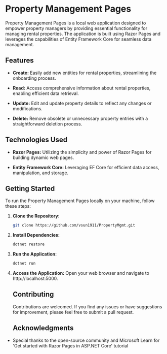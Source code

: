 # Property Management Pages

Property Management Pages is a local web application designed to empower property managers by providing essential functionality for managing rental properties. The application is built using Razor Pages and leverages the capabilities of Entity Framework Core for seamless data management.

## Features

- **Create:** Easily add new entities for rental properties, streamlining the onboarding process.

- **Read:** Access comprehensive information about rental properties, enabling efficient data retrieval.

- **Update:** Edit and update property details to reflect any changes or modifications.

- **Delete:** Remove obsolete or unnecessary property entries with a straightforward deletion process.

## Technologies Used

- **Razor Pages:** Utilizing the simplicity and power of Razor Pages for building dynamic web pages.

- **Entity Framework Core:** Leveraging EF Core for efficient data access, manipulation, and storage.

## Getting Started

To run the Property Management Pages locally on your machine, follow these steps:

1. **Clone the Repository:**
   ```bash
   git clone https://github.com/vsun1911/PropertyMgmt.git

2. **Install Dependencies:**
   ```bash
   dotnet restore

3. **Run the Application:**
   ```bash
   dotnet run

4. **Access the Application:**
   Open your web browser and navigate to http://localhost:5000.

   ## Contributing
   Contributions are welcomed. If you find any issues or have suggestions for improvement, please feel free to submit a pull request.

   ## Acknowledgments
  - Special thanks to the open-source community and Microsoft Learn for 'Get started with Razor Pages in ASP.NET Core' tutorial
   
